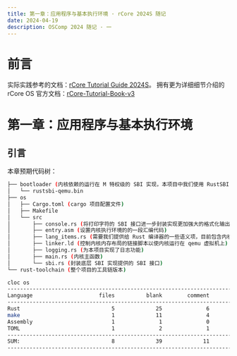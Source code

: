 ```yaml
---
title: 第一章：应用程序与基本执行环境 · rCore 2024S 随记 
date: 2024-04-19
description: OSComp 2024 随记 · 一
---
```


# 前言

实际实践参考的文档：[rCore Tutorial Guide 2024S](https://learningos.cn/rCore-Tutorial-Guide-2024S/)。
拥有更为详细细节介绍的 rCore OS 官方文档：[rCore-Tutorial-Book-v3](https://rcore-os.cn/rCore-Tutorial-Book-v3/chapter0/0intro.html)

# 第一章：应用程序与基本执行环境

## 引言

本章预期代码树：

```bash
├── bootloader (内核依赖的运行在 M 特权级的 SBI 实现，本项目中我们使用 RustSBI)
│   └── rustsbi-qemu.bin
├── os
│   ├── Cargo.toml (cargo 项目配置文件)
│   ├── Makefile
│   └── src
│       ├── console.rs (将打印字符的 SBI 接口进一步封装实现更加强大的格式化输出)
│       ├── entry.asm (设置内核执行环境的的一段汇编代码)
│       ├── lang_items.rs (需要我们提供给 Rust 编译器的一些语义项，目前包含内核 panic 时的处理逻辑)
│       ├── linker.ld (控制内核内存布局的链接脚本以使内核运行在 qemu 虚拟机上)
│       ├── logging.rs (为本项目实现了日志功能)
│       ├── main.rs (内核主函数)
│       └── sbi.rs (封装底层 SBI 实现提供的 SBI 接口)
└── rust-toolchain (整个项目的工具链版本)

cloc os
-------------------------------------------------------------------------------
Language                     files          blank        comment           code
-------------------------------------------------------------------------------
Rust                             5             25              6            155
make                             1             11              4             34
Assembly                         1              1              0             11
TOML                             1              2              1              7
-------------------------------------------------------------------------------
SUM:                             8             39             11            207
-------------------------------------------------------------------------------
```

